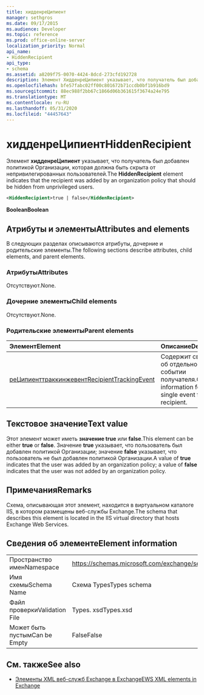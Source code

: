 ```yaml
---
title: хидденреЦипиент
manager: sethgros
ms.date: 09/17/2015
ms.audience: Developer
ms.topic: reference
ms.prod: office-online-server
localization_priority: Normal
api_name:
- HiddenRecipient
api_type:
- schema
ms.assetid: a8209f75-0070-4424-8dcd-273cfd192728
description: Элемент ХидденреЦипиент указывает, что получатель был добавлен политикой Организации, которая должна быть скрыта от непривилегированных пользователей.
ms.openlocfilehash: bfe57fabc02ff00c801672b71ccdb0bf1b916bd9
ms.sourcegitcommit: 88ec988f2bb67c1866d06b361615f3674a24e795
ms.translationtype: MT
ms.contentlocale: ru-RU
ms.lasthandoff: 05/31/2020
ms.locfileid: "44457643"
---
```

# <a name="hiddenrecipient"></a><span data-ttu-id="764be-103">хидденреЦипиент</span><span class="sxs-lookup"><span data-stu-id="764be-103">HiddenRecipient</span></span>

<span data-ttu-id="764be-104">Элемент **хидденреЦипиент** указывает, что получатель был добавлен политикой Организации, которая должна быть скрыта от непривилегированных пользователей.</span><span class="sxs-lookup"><span data-stu-id="764be-104">The **HiddenRecipient** element indicates that the recipient was added by an organization policy that should be hidden from unprivileged users.</span></span> 
  
```XML
<HiddenRecipient>true | false</HiddenRecipient>
```

 <span data-ttu-id="764be-105">**Boolean**</span><span class="sxs-lookup"><span data-stu-id="764be-105">**Boolean**</span></span>
## <a name="attributes-and-elements"></a><span data-ttu-id="764be-106">Атрибуты и элементы</span><span class="sxs-lookup"><span data-stu-id="764be-106">Attributes and elements</span></span>

<span data-ttu-id="764be-107">В следующих разделах описываются атрибуты, дочерние и родительские элементы.</span><span class="sxs-lookup"><span data-stu-id="764be-107">The following sections describe attributes, child elements, and parent elements.</span></span>
  
### <a name="attributes"></a><span data-ttu-id="764be-108">Атрибуты</span><span class="sxs-lookup"><span data-stu-id="764be-108">Attributes</span></span>

<span data-ttu-id="764be-109">Отсутствуют.</span><span class="sxs-lookup"><span data-stu-id="764be-109">None.</span></span>
  
### <a name="child-elements"></a><span data-ttu-id="764be-110">Дочерние элементы</span><span class="sxs-lookup"><span data-stu-id="764be-110">Child elements</span></span>

<span data-ttu-id="764be-111">Отсутствуют.</span><span class="sxs-lookup"><span data-stu-id="764be-111">None.</span></span>
  
### <a name="parent-elements"></a><span data-ttu-id="764be-112">Родительские элементы</span><span class="sxs-lookup"><span data-stu-id="764be-112">Parent elements</span></span>

|<span data-ttu-id="764be-113">**Элемент**</span><span class="sxs-lookup"><span data-stu-id="764be-113">**Element**</span></span>|<span data-ttu-id="764be-114">**Описание**</span><span class="sxs-lookup"><span data-stu-id="764be-114">**Description**</span></span>|
|:-----|:-----|
|[<span data-ttu-id="764be-115">реЦипиенттраккинжевент</span><span class="sxs-lookup"><span data-stu-id="764be-115">RecipientTrackingEvent</span></span>](recipienttrackingevent.md) <br/> |<span data-ttu-id="764be-116">Содержит сведения об отдельном событии получателя.</span><span class="sxs-lookup"><span data-stu-id="764be-116">Contains information for a single event for a recipient.</span></span>  <br/> |
   
## <a name="text-value"></a><span data-ttu-id="764be-117">Текстовое значение</span><span class="sxs-lookup"><span data-stu-id="764be-117">Text value</span></span>

<span data-ttu-id="764be-118">Этот элемент может иметь **значение true** или **false**.</span><span class="sxs-lookup"><span data-stu-id="764be-118">This element can be either **true** or **false**.</span></span> <span data-ttu-id="764be-119">Значение **true** указывает, что пользователь был добавлен политикой Организации; значение **false** указывает, что пользователь не был добавлен политикой Организации.</span><span class="sxs-lookup"><span data-stu-id="764be-119">A value of **true** indicates that the user was added by an organization policy; a value of **false** indicates that the user was not added by an organization policy.</span></span> 
  
## <a name="remarks"></a><span data-ttu-id="764be-120">Примечания</span><span class="sxs-lookup"><span data-stu-id="764be-120">Remarks</span></span>

<span data-ttu-id="764be-121">Схема, описывающая этот элемент, находится в виртуальном каталоге IIS, в котором размещены веб-службы Exchange.</span><span class="sxs-lookup"><span data-stu-id="764be-121">The schema that describes this element is located in the IIS virtual directory that hosts Exchange Web Services.</span></span>
  
## <a name="element-information"></a><span data-ttu-id="764be-122">Сведения об элементе</span><span class="sxs-lookup"><span data-stu-id="764be-122">Element information</span></span>

|||
|:-----|:-----|
|<span data-ttu-id="764be-123">Пространство имен</span><span class="sxs-lookup"><span data-stu-id="764be-123">Namespace</span></span>  <br/> |https://schemas.microsoft.com/exchange/services/2006/types  <br/> |
|<span data-ttu-id="764be-124">Имя схемы</span><span class="sxs-lookup"><span data-stu-id="764be-124">Schema Name</span></span>  <br/> |<span data-ttu-id="764be-125">Схема Types</span><span class="sxs-lookup"><span data-stu-id="764be-125">Types schema</span></span>  <br/> |
|<span data-ttu-id="764be-126">Файл проверки</span><span class="sxs-lookup"><span data-stu-id="764be-126">Validation File</span></span>  <br/> |<span data-ttu-id="764be-127">Types. xsd</span><span class="sxs-lookup"><span data-stu-id="764be-127">Types.xsd</span></span>  <br/> |
|<span data-ttu-id="764be-128">Может быть пустым</span><span class="sxs-lookup"><span data-stu-id="764be-128">Can be Empty</span></span>  <br/> |<span data-ttu-id="764be-129">False</span><span class="sxs-lookup"><span data-stu-id="764be-129">False</span></span>  <br/> |
   
## <a name="see-also"></a><span data-ttu-id="764be-130">См. также</span><span class="sxs-lookup"><span data-stu-id="764be-130">See also</span></span>



- [<span data-ttu-id="764be-131">Элементы XML веб-служб Exchange в Exchange</span><span class="sxs-lookup"><span data-stu-id="764be-131">EWS XML elements in Exchange</span></span>](ews-xml-elements-in-exchange.md)

